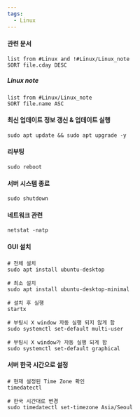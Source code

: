 ```yaml
---
tags:
  - Linux
---
```


#### 관련 문서
```dataview
list from #Linux and !#Linux/Linux_note
SORT file.cday DESC
```

##### Linux note
```dataview
list from #Linux/Linux_note
SORT file.name ASC
```


#### 최신 업데이트 정보 갱신 & 업데이트 실행
```shell
sudo apt update && sudo apt upgrade -y
```

#### 리부팅
```shell
sudo reboot
```

#### 서버 시스템 종료
```shell
sudo shutdown
```


#### 네트워크 관련
```shell
netstat -natp
```


#### GUI 설치
```shell
# 전체 설치
sudo apt install ubuntu-desktop

# 최소 설치
sudo apt install ubuntu-desktop-minimal

# 설치 후 실행
startx

# 부팅시 X window 자동 실행 되지 않게 함
sudo systemctl set-default multi-user

# 부팅시 X window가 자동 실행 되게 함
sudo systemctl set-default graphical
```


#### 서버 한국 시간으로 설정
```shell
# 현재 설정된 Time Zone 확인
timedatectl

# 한국 시간대로 변경
sudo timedatectl set-timezone Asia/Seoul
```